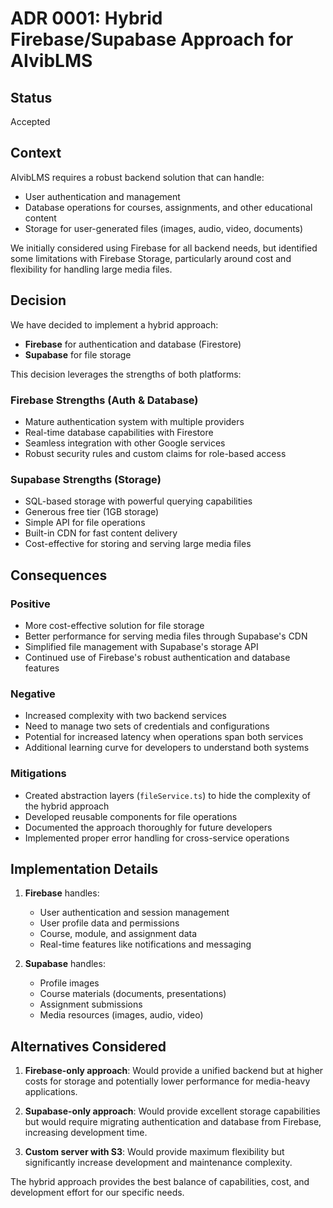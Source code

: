 # ADR 0001: Hybrid Firebase/Supabase Approach for AIvibLMS

## Status

Accepted

## Context

AIvibLMS requires a robust backend solution that can handle:

- User authentication and management
- Database operations for courses, assignments, and other educational content
- Storage for user-generated files (images, audio, video, documents)

We initially considered using Firebase for all backend needs, but identified some limitations with Firebase Storage, particularly around cost and flexibility for handling large media files.

## Decision

We have decided to implement a hybrid approach:

- **Firebase** for authentication and database (Firestore)
- **Supabase** for file storage

This decision leverages the strengths of both platforms:

### Firebase Strengths (Auth & Database)

- Mature authentication system with multiple providers
- Real-time database capabilities with Firestore
- Seamless integration with other Google services
- Robust security rules and custom claims for role-based access

### Supabase Strengths (Storage)

- SQL-based storage with powerful querying capabilities
- Generous free tier (1GB storage)
- Simple API for file operations
- Built-in CDN for fast content delivery
- Cost-effective for storing and serving large media files

## Consequences

### Positive

- More cost-effective solution for file storage
- Better performance for serving media files through Supabase's CDN
- Simplified file management with Supabase's storage API
- Continued use of Firebase's robust authentication and database features

### Negative

- Increased complexity with two backend services
- Need to manage two sets of credentials and configurations
- Potential for increased latency when operations span both services
- Additional learning curve for developers to understand both systems

### Mitigations

- Created abstraction layers (`fileService.ts`) to hide the complexity of the hybrid approach
- Developed reusable components for file operations
- Documented the approach thoroughly for future developers
- Implemented proper error handling for cross-service operations

## Implementation Details

1. **Firebase** handles:
   - User authentication and session management
   - User profile data and permissions
   - Course, module, and assignment data
   - Real-time features like notifications and messaging

2. **Supabase** handles:
   - Profile images
   - Course materials (documents, presentations)
   - Assignment submissions
   - Media resources (images, audio, video)

## Alternatives Considered

1. **Firebase-only approach**: Would provide a unified backend but at higher costs for storage and potentially lower performance for media-heavy applications.

2. **Supabase-only approach**: Would provide excellent storage capabilities but would require migrating authentication and database from Firebase, increasing development time.

3. **Custom server with S3**: Would provide maximum flexibility but significantly increase development and maintenance complexity.

The hybrid approach provides the best balance of capabilities, cost, and development effort for our specific needs.
